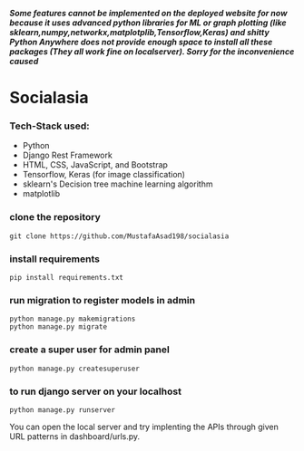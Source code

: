 ***Some features cannot be implemented on the deployed website for now because it uses advanced python libraries for ML or graph plotting (like sklearn,numpy,networkx,matplotplib,Tensorflow,Keras) and shitty Python Anywhere does not provide enough space to install all these packages (They all work fine on localserver). Sorry for the inconvenience caused***

# Socialasia

### Tech-Stack used:
* Python
* Django Rest Framework
* HTML, CSS, JavaScript, and Bootstrap
* Tensorflow, Keras (for image classification)
* sklearn's Decision tree machine learning algorithm
* matplotlib

### clone the repository

```
git clone https://github.com/MustafaAsad198/socialasia
```

### install requirements

```
pip install requirements.txt
```

### run migration to register models in admin
```
python manage.py makemigrations
python manage.py migrate
```

### create a super user for admin panel
```
python manage.py createsuperuser
```

### to run django server on your localhost
```
python manage.py runserver
```

You can open the local server and try implenting the APIs through given URL patterns in dashboard/urls.py.
